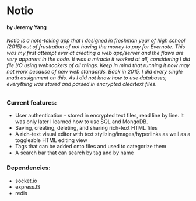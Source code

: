 # Notio
#### by Jeremy Yang
###### Notio is a note-taking app that I designed in freshman year of high school (2015) out of frustration of not having the money to pay for Evernote. This was my first attempt ever at creating a web app/server and the flaws are very apparent in the code. It was a miracle it worked at all, considering I did file I/O using websockets of all things. Keep in mind that running it now may not work because of new web standards. Back in 2015, I did every single math assignment on this. As I did not know how to use databases, everything was stored and parsed in encrypted cleartext files.

### Current features:
- User authentication - stored in encrypted text files, read line by line. It was only later I learned how to use SQL and MongoDB.
- Saving, creating, deleting, and sharing rich-text HTML files
- A rich-text visual editor with text stylizing/images/hyperlinks as well as a toggleable HTML editing view
- Tags that can be added onto files and used to categorize them
- A search bar that can search by tag and by name

### Dependencies:
- socket.io
- expressJS
- redis
